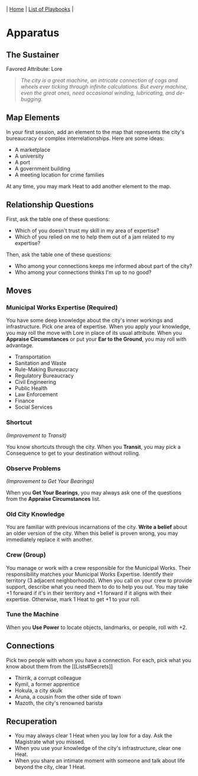 | [Home](../index.md) | [List of Playbooks](Overview.md) |

# Apparatus
## The Sustainer

Favored Attribute: Lore

>*The city is a great machine, an intricate connection of cogs and wheels ever ticking through infinite calculations. But every machine, even the great ones, need occasional winding, lubricating, and de-bugging.*

## Map Elements
In your first session, add an element to the map that represents the city's bureaucracy or complex interrelationships. Here are some ideas:

- A marketplace
- A university
- A port
- A government building
- A meeting location for crime families

At any time, you may mark Heat to add another element to the map.

## Relationship Questions
First, ask the table one of these questions: 

* Which of you doesn't trust my skill in my area of expertise?
* Which of you relied on me to help them out of a jam related to my expertise?

Then, ask the table one of these questions:

- Who among your connections keeps me informed about part of the city?
- Who among your connections thinks I'm up to no good?


## Moves

### Municipal Works Expertise (Required)
You have some deep knowledge about the city's inner workings and infrastructure. Pick one area of expertise. When you apply your knowledge, you may roll the move with Lore in place of its usual attribute. When you **Appraise Circumstances** or put your **Ear to the Ground**, you may roll with advantage.

- Transportation
- Sanitation and Waste
- Rule-Making Bureaucracy
- Regulatory Bureaucracy
- Civil Engineering
- Public Health
- Law Enforcement
- Finance
- Social Services


### Shortcut
*(Improvement to Transit)*

You know shortcuts through the city. When you **Transit**, you may pick a Consequence to get to your destination without rolling.

### Observe Problems
*(Improvement to Get Your Bearings)*

When you **Get Your Bearings**, you may always ask one of the questions from the **Appraise Circumstances** list.

### Old City Knowledge
You are familiar with previous incarnations of the city. **Write a belief** about an older version of the city. When this belief is proven wrong, you may immediately replace it with another.

### Crew (Group)
You manage or work with a crew responsible for the Municipal Works. Their responsibility matches your Municipal Works Expertise. Identify their territory (3 adjacent neighborhoods). When you call on your crew to provide support, describe what you need them to do to help you out. You may take +1 forward if it's in their territory and +1 forward if it aligns with their expertise. Otherwise, mark 1 Heat to get +1 to your roll.

### Tune the Machine
When you **Use Power** to locate objects, landmarks, or people, roll with +2.

## Connections
Pick two people with whom you have a connection. For each, pick what you know about them from the [[Lists#Secrets]]

- Thirrik, a corrupt colleague
- Kymil, a former apprentice
- Hokula, a city skulk
- Aruna, a cousin from the other side of town
- Mazoth, the city's renowned barista

## Recuperation
- You may always clear 1 Heat when you lay low for a day. Ask the Magistrate what you missed.
- When you use your knowledge of the city's infrastructure, clear one Heat.
- When you share an intimate moment with someone and talk about life beyond the city, clear 1 Heat.
